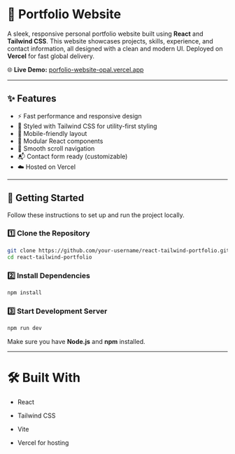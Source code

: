 # 💼 Portfolio Website

A sleek, responsive personal portfolio website built using **React** and **Tailwind CSS**. This website showcases projects, skills, experience, and contact information, all designed with a clean and modern UI. Deployed on **Vercel** for fast global delivery.

🌐 **Live Demo:** [porfolio-website-opal.vercel.app](https://porfolio-website-opal.vercel.app/)

---

## ✨ Features

- ⚡ Fast performance and responsive design
- 🎨 Styled with Tailwind CSS for utility-first styling
- 📱 Mobile-friendly layout
- 🧩 Modular React components
- 🧠 Smooth scroll navigation
- 📬 Contact form ready (customizable)
- ☁️ Hosted on Vercel

---

## 🚀 Getting Started

Follow these instructions to set up and run the project locally.

### 1️⃣ Clone the Repository

```bash
git clone https://github.com/your-username/react-tailwind-portfolio.git
cd react-tailwind-portfolio
```

### 2️⃣ Install Dependencies

```bash
npm install
```

### 3️⃣ Start Development Server

```bash
npm run dev
```

Make sure you have **Node.js** and **npm** installed.

---

# 🛠️ Built With

- React

- Tailwind CSS

- Vite

- Vercel for hosting
